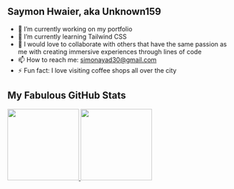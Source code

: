 ## Saymon Hwaier, aka Unknown159
- 🔭 I’m currently working on my portfolio
- 🌱 I’m currently learning Tailwind CSS
- 👯 I would love to collaborate with others that have the same passion as me with creating immersive experiences through lines of code
- 📫 How to reach me: <a href="mailto:simonayad30@gmail.com"> simonayad30@gmail.com <a/>
- ⚡ Fun fact: I love visiting coffee shops all over the city
  
## My Fabulous GitHub Stats
<a href="#">
<img height=160  src="https://github-readme-stats.vercel.app/api?username=shwaier&theme=radical&rank_icon=github"/>
  <a/>
<a href="#">
<img height=160  src="https://github-readme-streak-stats.herokuapp.com/?user=shwaier&theme=radical"/>
<a/>
